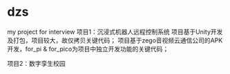# dzs
my project for interview
项目1：沉浸式机器人远程控制系统
项目基于Unity开发及打包，项目较大，故仅拷贝关键代码；
项目基于zego音视频云通信公司的APK开发，for_pi & for_pico为项目中独立开发功能的关键代码；

项目2：数字孪生校园
